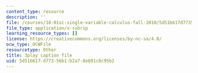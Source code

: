 ```yaml
---
content_type: resource
description: ''
file: /courses/18-01sc-single-variable-calculus-fall-2010/5d51b617d77356b1b2a78e691c8c95b2_KhwQKE_tld0.vtt
file_type: application/x-subrip
learning_resource_types: []
license: https://creativecommons.org/licenses/by-nc-sa/4.0/
ocw_type: OCWFile
resourcetype: Other
title: 3play caption file
uid: 5d51b617-d773-56b1-b2a7-8e691c8c95b2
---
```

